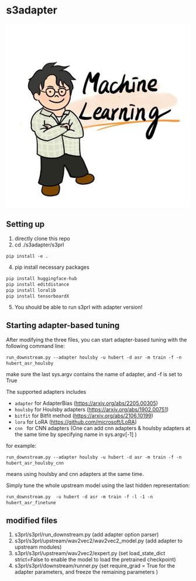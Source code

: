 # s3adapter
![hylee](hylee.jpg)
## Setting up
1. directly clone this repo
2. cd ./s3adapter/s3prl
```
pip install -e .
```
4. pip install necessary packages
```
pip install huggingface-hub
pip install editdistance
pip install loralib
pip install tensorboardX
```
5. You should be able to run s3prl with adapter version!


## Starting adapter-based tuning

After modifying the three files, you can start adapter-based tuning with the following command line:

    run_downstream.py --adapter houlsby -u hubert -d asr -m train -f -n hubert_asr_houlsby 

make sure the last sys.argv contains the name of adapter, and -f is set to True

The supported adapters includes
*   `adapter` for AdapterBias (https://arxiv.org/abs/2205.00305)
* `houlsby` for Houlsby adapters (https://arxiv.org/abs/1902.00751)
* `bitfit` for Bitfit method (https://arxiv.org/abs/2106.10199)
* `lora` for LoRA (https://github.com/microsoft/LoRA)
* `cnn ` for CNN adapters (One can add cnn adapters & houlsby adapters at the same time by specifying name in sys.argv[-1] )

for example:
    
    run_downstream.py --adapter houlsby -u hubert -d asr -m train -f -n hubert_asr_houlsby_cnn
    
means using houlsby and cnn adapters at the same time.

Simply tune the whole upstream model using the last hidden representation:

    run_downstream.py  -u hubert -d asr -m train -f -l -1 -n hubert_asr_finetune

## modified files
1. s3prl/s3prl/run_downstream.py (add adapter option parser)
2. s3prl/s3prl/upstream/wav2vec2/wav2vec2_model.py (add adapter to upstream modules)
3. s3prl/s3prl/upstream/wav2vec2/expert.py (set load_state_dict strict=False to enable the model to load the pretrained checkpoint)
4. s3prl/s3prl/downstream/runner.py (set require_grad = True for the adapter parameters, and freeze the remaining parameters )
